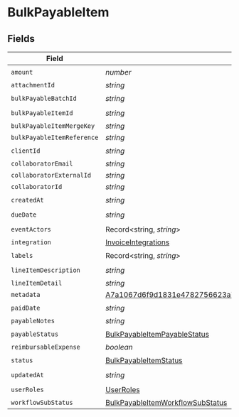 # BulkPayableItem


## Fields

| Field                                                                                                                                                       | Type                                                                                                                                                        | Required                                                                                                                                                    | Description                                                                                                                                                 |
| ----------------------------------------------------------------------------------------------------------------------------------------------------------- | ----------------------------------------------------------------------------------------------------------------------------------------------------------- | ----------------------------------------------------------------------------------------------------------------------------------------------------------- | ----------------------------------------------------------------------------------------------------------------------------------------------------------- |
| `amount`                                                                                                                                                    | *number*                                                                                                                                                    | :heavy_check_mark:                                                                                                                                          | N/A                                                                                                                                                         |
| `attachmentId`                                                                                                                                              | *string*                                                                                                                                                    | :heavy_minus_sign:                                                                                                                                          | N/A                                                                                                                                                         |
| `bulkPayableBatchId`                                                                                                                                        | *string*                                                                                                                                                    | :heavy_check_mark:                                                                                                                                          | N/A                                                                                                                                                         |
| `bulkPayableItemId`                                                                                                                                         | *string*                                                                                                                                                    | :heavy_check_mark:                                                                                                                                          | N/A                                                                                                                                                         |
| `bulkPayableItemMergeKey`                                                                                                                                   | *string*                                                                                                                                                    | :heavy_minus_sign:                                                                                                                                          | N/A                                                                                                                                                         |
| `bulkPayableItemReference`                                                                                                                                  | *string*                                                                                                                                                    | :heavy_minus_sign:                                                                                                                                          | N/A                                                                                                                                                         |
| `clientId`                                                                                                                                                  | *string*                                                                                                                                                    | :heavy_check_mark:                                                                                                                                          | N/A                                                                                                                                                         |
| `collaboratorEmail`                                                                                                                                         | *string*                                                                                                                                                    | :heavy_minus_sign:                                                                                                                                          | N/A                                                                                                                                                         |
| `collaboratorExternalId`                                                                                                                                    | *string*                                                                                                                                                    | :heavy_minus_sign:                                                                                                                                          | N/A                                                                                                                                                         |
| `collaboratorId`                                                                                                                                            | *string*                                                                                                                                                    | :heavy_minus_sign:                                                                                                                                          | N/A                                                                                                                                                         |
| `createdAt`                                                                                                                                                 | *string*                                                                                                                                                    | :heavy_check_mark:                                                                                                                                          | N/A                                                                                                                                                         |
| `dueDate`                                                                                                                                                   | *string*                                                                                                                                                    | :heavy_check_mark:                                                                                                                                          | N/A                                                                                                                                                         |
| `eventActors`                                                                                                                                               | Record<string, *string*>                                                                                                                                    | :heavy_check_mark:                                                                                                                                          | N/A                                                                                                                                                         |
| `integration`                                                                                                                                               | [InvoiceIntegrations](../../models/shared/invoiceintegrations.md)                                                                                           | :heavy_minus_sign:                                                                                                                                          | N/A                                                                                                                                                         |
| `labels`                                                                                                                                                    | Record<string, *string*>                                                                                                                                    | :heavy_check_mark:                                                                                                                                          | N/A                                                                                                                                                         |
| `lineItemDescription`                                                                                                                                       | *string*                                                                                                                                                    | :heavy_check_mark:                                                                                                                                          | N/A                                                                                                                                                         |
| `lineItemDetail`                                                                                                                                            | *string*                                                                                                                                                    | :heavy_minus_sign:                                                                                                                                          | N/A                                                                                                                                                         |
| `metadata`                                                                                                                                                  | [A7a1067d6f9d1831e4782756623a7bf61cb630a037de1ac86f003bc5c4cb7c14](../../models/shared/a7a1067d6f9d1831e4782756623a7bf61cb630a037de1ac86f003bc5c4cb7c14.md) | :heavy_minus_sign:                                                                                                                                          | N/A                                                                                                                                                         |
| `paidDate`                                                                                                                                                  | *string*                                                                                                                                                    | :heavy_check_mark:                                                                                                                                          | N/A                                                                                                                                                         |
| `payableNotes`                                                                                                                                              | *string*                                                                                                                                                    | :heavy_minus_sign:                                                                                                                                          | N/A                                                                                                                                                         |
| `payableStatus`                                                                                                                                             | [BulkPayableItemPayableStatus](../../models/shared/bulkpayableitempayablestatus.md)                                                                         | :heavy_check_mark:                                                                                                                                          | N/A                                                                                                                                                         |
| `reimbursableExpense`                                                                                                                                       | *boolean*                                                                                                                                                   | :heavy_minus_sign:                                                                                                                                          | N/A                                                                                                                                                         |
| `status`                                                                                                                                                    | [BulkPayableItemStatus](../../models/shared/bulkpayableitemstatus.md)                                                                                       | :heavy_check_mark:                                                                                                                                          | N/A                                                                                                                                                         |
| `updatedAt`                                                                                                                                                 | *string*                                                                                                                                                    | :heavy_check_mark:                                                                                                                                          | N/A                                                                                                                                                         |
| `userRoles`                                                                                                                                                 | [UserRoles](../../models/shared/userroles.md)                                                                                                               | :heavy_check_mark:                                                                                                                                          | N/A                                                                                                                                                         |
| `workflowSubStatus`                                                                                                                                         | [BulkPayableItemWorkflowSubStatus](../../models/shared/bulkpayableitemworkflowsubstatus.md)                                                                 | :heavy_minus_sign:                                                                                                                                          | N/A                                                                                                                                                         |